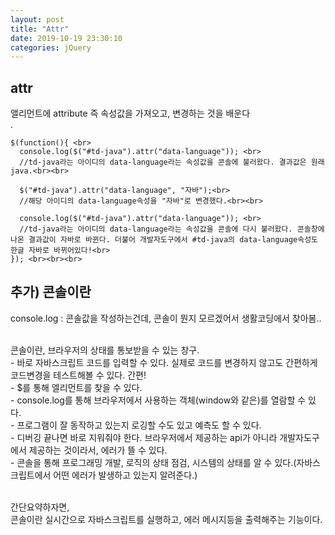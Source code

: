 ```yaml
---
layout: post
title: "Attr"
date: 2019-10-19 23:30:10
categories: jQuery
---
```

## attr <br>
앨리먼트에 attribute 즉 속성값을 가져오고, 변경하는 것을 배운다<br>.<br>

    $(function(){ <br>
      console.log($("#td-java").attr("data-language")); <br>
      //td-java라는 아이디의 data-language라는 속성값을 콘솔에 불러왔다. 결과값은 원래 java.<br><br>      

      $("#td-java").attr("data-language", "자바");<br>
      //해당 아이디의 data-language속성을 "자바"로 변경했다.<br><br>

      console.log($("#td-java").attr("data-language")); <br>
      //td-java라는 아이디의 data-language라는 속성값을 콘솔에 다시 불러왔다. 콘솔창에 나온 결과값이 자바로 바뀐다. 더불어 개발자도구에서 #td-java의 data-language속성도 한글 자바로 바뀌어있다!<br>
    }); <br><br><br>



## 추가) 콘솔이란 <br>
console.log : 콘솔값을 작성하는건데, 콘솔이 뭔지 모르겠어서 생활코딩에서 찾아봄..<br><br>

콘솔이란, 브라우저의 상태를 통보받을 수 있는 창구.<br>
	- 바로 자바스크립트 코드를 입력할 수 있다. 실제로 코드를 변경하지 않고도 간편하게 코드변경을 테스트해볼 수 있다. 간편!<br>
	- $를 통해 엘리먼트를 찾을 수 있다.<br>
	- console.log를 통해 브라우저에서 사용하는 객체(window와 같은)를 열람할 수 있다.<br>
	- 프로그램이 잘 동작하고 있는지 로깅할 수도 있고 예측도 할 수 있다.<br>
	- 디버깅 끝나면 바로 지워줘야 한다. 브라우저에서 제공하는 api가 아니라 개발자도구에서 제공하는 것이라서, 에러가 뜰 수 있다.<br>
	- 콘솔을 통해 프로그래밍 개발, 로직의 상태 점검, 시스템의 상태를 알 수 있다.(자바스크립트에서 어떤 에러가 발생하고 있는지 알려준다.)<br><br>

간단요약하자면,<br>
콘솔이란 실시간으로 자바스크립트를 실행하고, 에러 메시지등을 출력해주는 기능이다. <br>
